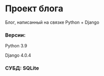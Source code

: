 # Проект блога

Блог, написанный на связке Python + Django

 ### Версии:
 
 Python 3.9
 
 Django 4.0.4
 
 ### СУБД: SQLite
